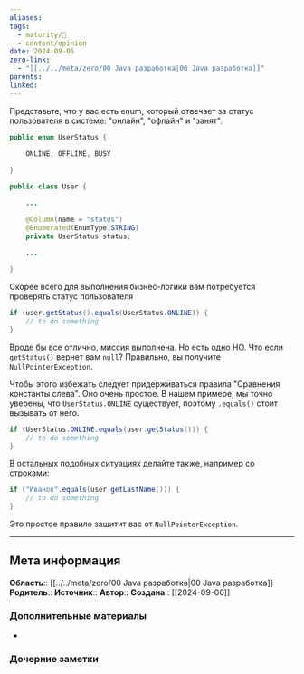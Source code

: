 ```yaml
---
aliases: 
tags:
  - maturity/🌱
  - content/opinion
date: 2024-09-06
zero-link:
  - "[[../../meta/zero/00 Java разработка|00 Java разработка]]"
parents: 
linked:
---
```

Представьте, что у вас есть enum, который отвечает за статус пользователя в системе: "онлайн", "офлайн" и "занят".

```java
public enum UserStatus {

    ONLINE, OFFLINE, BUSY
    
}
```

```java
public class User {

    ...

    @Column(name = "status")
    @Enumerated(EnumType.STRING)
    private UserStatus status;
    
    ...

}
```

Скорее всего для выполнения бизнес-логики вам потребуется проверять статус пользователя

```java
if (user.getStatus().equals(UserStatus.ONLINE)) {
    // to do something
}
```

Вроде бы все отлично, миссия выполнена. Но есть одно НО. Что если `getStatus()` вернет вам `null`? Правильно, вы получите `NullPointerException`.

Чтобы этого избежать следует придерживаться правила "Сравнения константы слева". Оно очень простое. В нашем примере, мы точно уверены, что `UserStatus.ONLINE` существует, поэтому `.equals()` стоит вызывать от него.

```java
if (UserStatus.ONLINE.equals(user.getStatus())) {
    // to do something
}
```

В остальных подобных ситуациях делайте также, например со строками:

```java
if ("Иванов".equals(user.getLastName())) {
    // to do something
}
```

Это простое правило защитит вас от `NullPointerException`.
***
## Мета информация
**Область**:: [[../../meta/zero/00 Java разработка|00 Java разработка]]
**Родитель**:: 
**Источник**:: 
**Автор**:: 
**Создана**:: [[2024-09-06]]
### Дополнительные материалы
- 
### Дочерние заметки
<!-- QueryToSerialize: LIST FROM [[]] WHERE contains(Родитель, this.file.link) or contains(parents, this.file.link) -->
